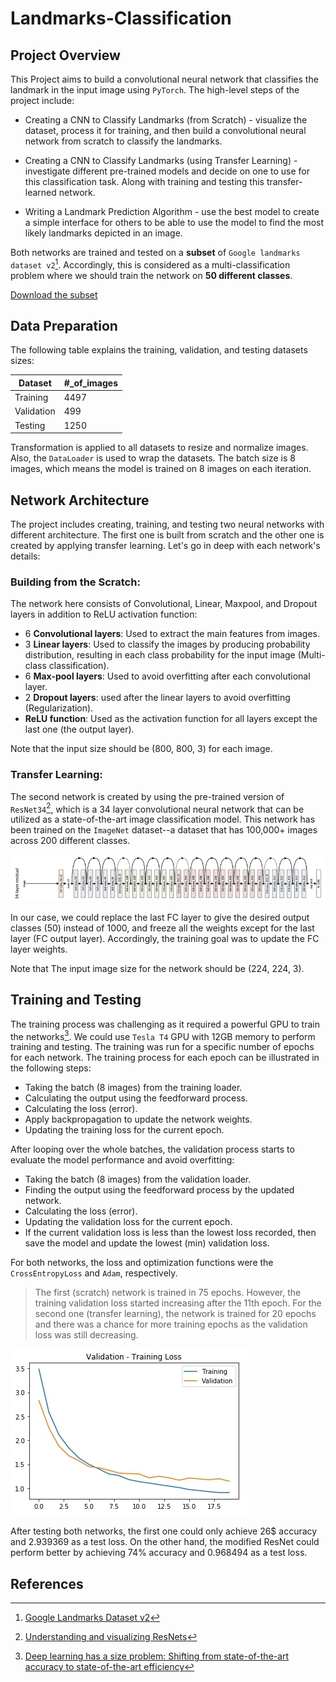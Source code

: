 # Landmarks-Classification

## Project Overview
This Project aims to build a convolutional neural network that classifies the landmark in the input image using `PyTorch`. The high-level steps of the project include:

- Creating a CNN to Classify Landmarks (from Scratch) - visualize the dataset, process it for training, and then build a convolutional neural network from scratch to classify the landmarks. 

- Creating a CNN to Classify Landmarks (using Transfer Learning) - investigate different pre-trained models and decide on one to use for this classification task. Along with training and testing this transfer-learned network.

- Writing a Landmark Prediction Algorithm -  use the best model to create a simple interface for others to be able to use the model to find the most likely landmarks depicted in an image.

Both networks are trained and tested on a **subset** of `Google landmarks dataset v2`[^3]. Accordingly, this is considered as a multi-classification problem where we should train the network on **50 different classes**.

[Download the subset](https://udacity-dlnfd.s3-us-west-1.amazonaws.com/datasets/landmark_images.zip) 

## Data Preparation

The following table explains the training, validation, and testing datasets sizes:

| Dataset | #_of_images |
| ----------- | ----------- |
| Training | 4497 |
| Validation | 499 |
| Testing | 1250 | 

Transformation is applied to all datasets to resize and normalize images. Also, the `DataLoader` is used to wrap the datasets.
The batch size is 8 images, which means the model is trained on 8 images on each iteration.

## Network Architecture
The project includes creating, training, and testing two neural networks with different architecture. The first one is built from scratch and the other one is created by applying transfer learning. Let's go in deep with each network's details:

### Building from the Scratch:
The network here consists of Convolutional, Linear, Maxpool, and Dropout  layers in addition to ReLU activation function:

- 6 **Convolutional layers**: Used to extract the main features from images.
- 3 **Linear layers**: Used to classify the images by producing probability distribution, resulting in each class probability for the input image (Multi-class classification).
- 6 **Max-pool layers**: Used to avoid overfitting after each convolutional layer.
- 2 **Dropout layers**: used after the linear layers to avoid overfitting (Regularization).
- **ReLU function**: Used as the activation function for all layers except the last one (the output layer).

Note that the input size should be (800, 800, 3) for each image.

### Transfer Learning:
The second network is created by using the pre-trained version of `ResNet34`[^2], which is a 34 layer convolutional neural network that can be utilized as a state-of-the-art image classification model. This network has been trained on the `ImageNet` dataset--a dataset that has 100,000+ images across 200 different classes. 

![ResNet-34 Architecture](assets/ResNet34.png)

In our case, we could replace the last FC layer to give the desired output classes (50) instead of 1000, and freeze all the weights except for the last layer (FC output layer). Accordingly, the training goal was to update the FC layer weights. 

Note that The input image size for the network should be (224, 224, 3).

## Training and Testing
The training process was challenging as it required a powerful GPU to train the networks[^1]. We could use `Tesla T4` GPU with 12GB memory to perform training and testing. The training was run for a specific number of epochs for each network. The training process for each epoch can be illustrated in the following steps:

- Taking the batch (8 images) from the training loader.
- Calculating the output using the feedforward process.
- Calculating the loss (error).
- Apply backpropagation to update the network weights.
- Updating the training loss for the current epoch.

After looping over the whole batches, the validation process starts to evaluate the model performance and avoid overfitting:

- Taking the batch (8 images) from the validation loader.
- Finding the output using the feedforward process by the updated network.
- Calculating the loss (error).
- Updating the validation loss for the current epoch.
- If the current validation loss is less than the lowest loss recorded, then save the model and update the lowest (min) validation loss.

For both networks, the loss and optimization functions were the `CrossEntropyLoss` and `Adam`, respectively.

> The first (scratch) network is trained in 75 epochs. However, the training validation loss started increasing after the 11th epoch. For the second one (transfer learning), the network is trained for 20 epochs and there was a chance for more training epochs as the validation loss was still decreasing.

![Transfer learning loss plot](assets/LossPlot.jpg)

After testing both networks, the first one could only achieve 26$ accuracy and 2.939369 as a test loss. On the other hand, the modified ResNet could perform better by achieving 74% accuracy and 0.968494 as a test loss. 

## References

[^1]: [Deep learning has a size problem: Shifting from state-of-the-art accuracy to state-of-the-art efficiency](https://heartbeat.comet.ml/deep-learning-has-a-size-problem-ea601304cd8) 

[^2]: [Understanding and visualizing ResNets](https://towardsdatascience.com/understanding-and-visualizing-resnets-442284831be8)

[^3]: [Google Landmarks Dataset v2](https://github.com/cvdfoundation/google-landmark)
